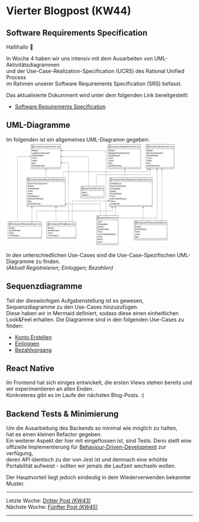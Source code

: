 # Vierter Blogpost (KW44)

## Software Requirements Specification

Hallihallo 👋  

In Woche 4 haben wir uns intensiv mit dem Ausarbeiten von UML-Aktivitätsdiagrammen  
und der Use-Case-Realization-Specification (UCRS) des Rational Unified Process  
im Rahmen unserer Software Requirements Specification (SRS) befasst.

Das aktualisierte Dokumment wird unter dem folgenden Link bereitgestellt:
- [Software Requirements Specification](SRS/v2_w4/SoftwareRequirementsSpecification.md)

## UML-Diagramme

Im folgenden ist ein allgemeines UML-Diagramm gegeben:  
![Alt text](./../images/alle_uml_diagramme_SRSv2.png)

In den unterschiedlichen Use-Cases sind die Use-Case-Spezifischen UML-Diagramme zu finden.  
_(Aktuell Registreieren; Einloggen; Bezahlen)_

## Sequenzdiagramme

Teil der dieswöchigen Aufgabenstellung ist es gewesen,  
Sequenzdiagramme zu den Use-Cases hinzuzufügen.  
Diese haben wir in Mermaid definiert, sodass diese einen einheitlichen Look&Feel erhalten.
Die Diagramme sind in den folgenden Use-Cases zu finden:
 - [Konto Erstellen](./SRS/v2_w4/use_cases/UC1_Konto_Erstellen.md)
 - [Einloggen](./SRS/v2_w4/use_cases/UC2_Einloggen.md)
 - [Bezahlvorgang](./SRS/v2_w4/use_cases/UC10_Bezahlvorgang.md)


## React Native 
Im Frontend hat sich einiges entwickelt,
die ersten Views stehen bereits und wir experimentieren an allen Enden.  
Konkreteres gibt es im Laufe der nächsten Blog-Posts. :)

## Backend Tests & Minimierung
Um die Ausarbeitung des Backends so minimal wie möglich zu halten,  
hat es einen kleinen Refactor gegeben.  
Ein weiterer Aspekt der hier mit eingeflossen ist, sind Tests.
Deno stellt eine offizielle Implementierung für [Behaviour-Driven-Development](https://docs.deno.com/runtime/manual/basics/testing/behavior_driven_development) zur verfügung,  
deren API identisch zu der von Jest ist und demnach eine erhöhte Portabilität aufweist - sollten wir jemals die Laufzeit wechseln wollen.  

Der Hauptvorteil liegt jedoch eindeutig in dem Wiederverwenden bekannter Muster.


---  
Letzte Woche: [Dritter Post _(KW43)_](03_SRS_OpenAPI)   
Nächste Woche: [Fünfter Post _(KW45)_](TODO)

---

<script src="https://utteranc.es/client.js"
        repo="DH-Karlsruhe/IncidArch-Blog"
        issue-term="pathname"
        label="🪀📣"
        theme="preferred-color-scheme"
        crossorigin="anonymous"
        async>
</script>
